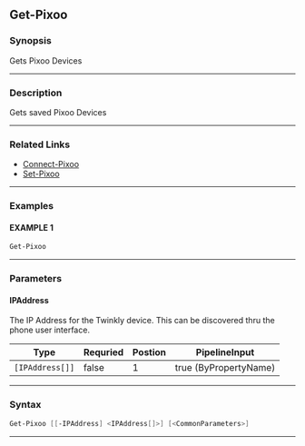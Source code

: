 
Get-Pixoo
---------
### Synopsis
Gets Pixoo Devices

---
### Description

Gets saved Pixoo Devices

---
### Related Links
* [Connect-Pixoo](Connect-Pixoo.md)
* [Set-Pixoo](Set-Pixoo.md)
---
### Examples
#### EXAMPLE 1
```PowerShell
Get-Pixoo
```

---
### Parameters
#### **IPAddress**

The IP Address for the Twinkly device.  This can be discovered thru the phone user interface.



|Type               |Requried|Postion|PipelineInput        |
|-------------------|--------|-------|---------------------|
|```[IPAddress[]]```|false   |1      |true (ByPropertyName)|
---
### Syntax
```PowerShell
Get-Pixoo [[-IPAddress] <IPAddress[]>] [<CommonParameters>]
```
---


